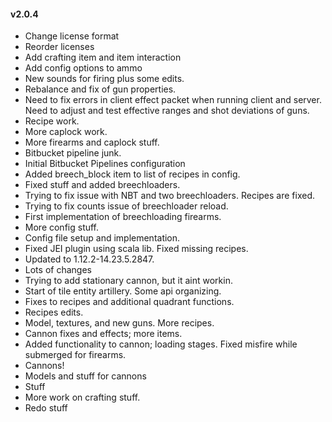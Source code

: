 #### v2.0.4

- Change license format
- Reorder licenses
- Add crafting item and item interaction
- Add config options to ammo
- New sounds for firing plus some edits.
- Rebalance and fix of gun properties.
- Need to fix errors in client effect packet when running client and server. Need to adjust and test effective ranges and shot deviations of guns.
- Recipe work.
- More caplock work.
- More firearms and caplock stuff.
- Bitbucket pipeline junk.
- Initial Bitbucket Pipelines configuration
- Added breech_block item to list of recipes in config.
- Fixed stuff and added breechloaders.
- Trying to fix issue with NBT and two breechloaders. Recipes are fixed.
- Trying to fix counts issue of breechloader reload.
- First implementation of breechloading firearms.
- More config stuff.
- Config file setup and implementation.
- Fixed JEI plugin using scala lib. Fixed missing recipes.
- Updated to 1.12.2-14.23.5.2847.
- Lots of changes
- Trying to add stationary cannon, but it aint workin.
- Start of tile entity artillery. Some api organizing.
- Fixes to recipes and additional quadrant functions.
- Recipes edits.
- Model, textures, and new guns. More recipes.
- Cannon fixes and effects; more items.
- Added functionality to cannon; loading stages. Fixed misfire while submerged for firearms.
- Cannons!
- Models and stuff for cannons
- Stuff
- More work on crafting stuff.
- Redo stuff
